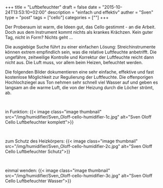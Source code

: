 +++
title = "Luftbefeuchter"
draft = false
date = "2015-10-24T13:53:10+02:00"
description = "einfach und effektiv" 
auther = "Sven"
type = "post"
tags = ["cello"]
categories = [""]
+++

Der Proberaum ist warm, die Ideen gut, das Cello gestimmt - an die Arbeit. Doch aus dem Instrument kommt nichts als krankes Krächzen. Kein guter Tag, nicht in Form? Nichts geht …

Die ausgiebige Suche führt zu einer einfachen Lösung: Streichinstrumente können extrem empfindlich sein, was die relative Luftfeuchte anbetrifft. Die ungefähre, zeitweilige Kontrolle und Korrektur der Luftfeuchte reicht dann nicht aus. Die Luft muss, vor allem beim Heizen, befeuchtet werden.

Die folgenden Bilder dokumentieren eine sehr einfache, effektive und fast kostenlose Möglichkeit zur Regulierung der Luftfeuchte. Die offenporigen Hochlochziegel aus Ton nehmen sehr schnell viel Wasser auf und geben es langsam an die warme Luft, die von der Heizung durch die Löcher strömt, ab.

<br />

in Funktion:
{{< image class="image thumbnail" src="/img/humidifier/Sven_Oloff-cello-humidifier-1c.jpg" alt="Sven Oloff Cello Luftbefeuchter komplett">}}

<br />

zum Schutz des Heizkörpers:
{{< image class="image thumbnail" src="/img/humidifier/Sven_Oloff-cello-humidifier-2c.jpg" alt="Sven Oloff Cello Luftbefeuchter Schutz">}}

<br />

einmal wenden:
{{< image class="image thumbnail" src="/img/humidifier/Sven_Oloff-cello-humidifier-3c.jpg" alt="Sven Oloff Cello Luftbefeuchter Wasser">}}


